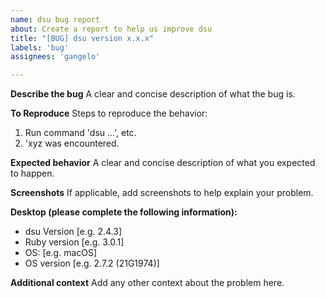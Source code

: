 ```yaml
---
name: dsu bug report
about: Create a report to help us improve dsu
title: "[BUG] dsu version x.x.x"
labels: 'bug'
assignees: 'gangelo'

---
```


**Describe the bug**
A clear and concise description of what the bug is.

**To Reproduce**
Steps to reproduce the behavior:
1. Run command 'dsu <command> ...', etc.
2. 'xyz was encountered.

**Expected behavior**
A clear and concise description of what you expected to happen.

**Screenshots**
If applicable, add screenshots to help explain your problem.

**Desktop (please complete the following information):**
 - dsu Version [e.g. 2.4.3]
 - Ruby version [e.g. 3.0.1]
 - OS: [e.g. macOS]
 - OS version [e.g. 2.7.2 (21G1974)]

**Additional context**
Add any other context about the problem here.
